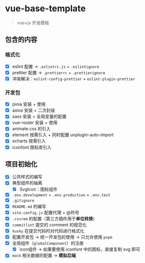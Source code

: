 # vue-base-template

> vue+js 开发模板

## 包含的内容

### 格式化

-   [x] eslint 配置 -> `.eslintrc.js` + `.eslintignore`
-   [x] prettier 配置 -> `.prettierrc` + `.prettierignore`
-   [x] 冲突解决：`eslint-config-prettier` + `eslint-plugin-prettier`

### 开发包

-   [x] pinia 安装 + 使用
-   [x] axios 安装 + 二次封装
-   [x] sass 安装 + 全局变量的配置
-   [x] vue-router 安装 + 使用
-   [x] animate.css 的引入
-   [x] element 按需引入 + 同时配置 unplugin-auto-import
-   [x] echarts 按需引入
-   [x] iconfont 图标库引入

## 项目初始化

-   [x] 公共样式的编写
-   [x] 典型组件的抽离
    -   [x] SvgIcon：图标组件
-   [x] `.env.development` + `.env.production` + `.env.test`
-   [x] `.gitignore`
-   [x] `README.md` 的编写
-   [x] `vite.config.js` 配置代理 + @符号
-   [x] `.cssrem` 的配置（第三方插件用于**单位转换**）
-   [x] `commitlint` 提交的 comment 的规范化
-   [x] `husky` 在提交代码时对代码进行格式化
-   [x] 配置开发包 -> 统一开发包的使用 -> 只允许使用 `pnpm`
-   [x] 全局组件（`globalComponent`）的注册
    -   [x] icon组件 -> 如果要使用 iconfont 中的图标，直接复制 svg 即可
-   [x] `mock` 相关数据的配置 -> **模拟后端**

